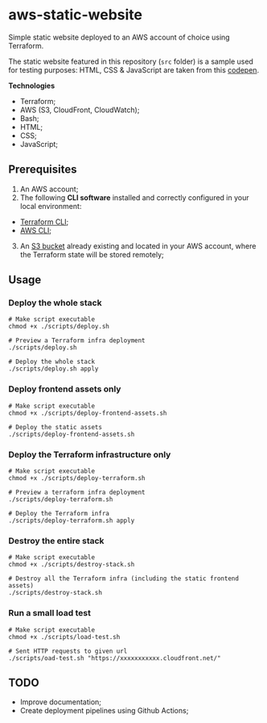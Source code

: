 # aws-static-website

Simple static website deployed to an AWS account of choice using Terraform.

The static website featured in this repository (`src` folder) is a sample used for testing purposes: HTML, CSS & JavaScript are taken from this [codepen](https://codepen.io/lisilinhart/pen/MoqMQq).

**Technologies**

- Terraform;
- AWS (S3, CloudFront, CloudWatch);
- Bash;
- HTML;
- CSS;
- JavaScript;

## Prerequisites

1. An AWS account;
2. The following **CLI software** installed and correctly configured in your local environment:
- [Terraform CLI](https://learn.hashicorp.com/tutorials/terraform/install-cli#install-terraform);
- [AWS CLI](https://docs.aws.amazon.com/cli/latest/userguide/install-cliv2.html);
3. An [S3 bucket](https://www.terraform.io/docs/backends/types/s3.html) already existing and located in your AWS account, where the Terraform state will be stored remotely;

## Usage

### Deploy the whole stack

```shell script
# Make script executable
chmod +x ./scripts/deploy.sh

# Preview a Terraform infra deployment
./scripts/deploy.sh

# Deploy the whole stack
./scripts/deploy.sh apply
```

### Deploy frontend assets only

```shell script
# Make script executable
chmod +x ./scripts/deploy-frontend-assets.sh

# Deploy the static assets
./scripts/deploy-frontend-assets.sh
```

### Deploy the Terraform infrastructure only

```shell script
# Make script executable
chmod +x ./scripts/deploy-terraform.sh

# Preview a terraform infra deployment
./scripts/deploy-terraform.sh

# Deploy the Terraform infra
./scripts/deploy-terraform.sh apply
```

### Destroy the entire stack

```shell script
# Make script executable
chmod +x ./scripts/destroy-stack.sh

# Destroy all the Terraform infra (including the static frontend assets)
./scripts/destroy-stack.sh
```

### Run a small load test

```shell script
# Make script executable
chmod +x ./scripts/load-test.sh

# Sent HTTP requests to given url
./scripts/oad-test.sh "https://xxxxxxxxxxx.cloudfront.net/"
```


## TODO
- Improve documentation;
- Create deployment pipelines using Github Actions;
